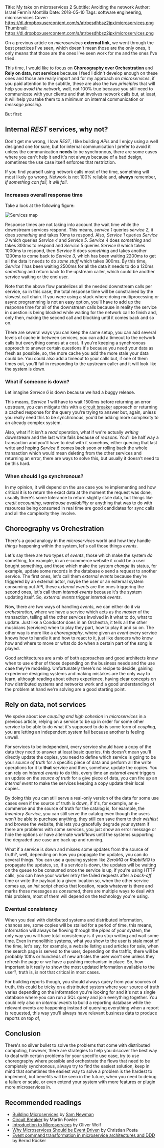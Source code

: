 Title: My take on microservices 2
Subtitle: Avoiding the network
Author: Israel Fermín Montilla
Date: 2018-05-10
Tags: software engineering, microservices
Cover: https://dl.dropboxusercontent.com/s/atrbesdhbsz2jpx/microservices.png
Thumbnail: https://dl.dropboxusercontent.com/s/atrbesdhbsz2jpx/microservices.png


On a previous article on *microservices* **external link**, we went through the best practices I've seen,
which doesn't mean those are the only ones, it only means that those are the ones I've seen work for me
and the ones I've tried.

This time, I would like to focus on **Choreography over Orchestration** and **Rely on data, not services** because
I feed I didn't develop enough on these ones and those are really import and for my approach on *microservices*, if
you paid attention to the subtitle, these are also the two *principles* that will help you *avoid the network*, well,
not 100% true because you still need to communicate with your clients and that involves network calls but, at least,
it will help you take them to a minimum on internal communication or *message passing*.

But first:

## Internal *REST* services, why not?
Don't get me wrong, I love *REST*, I like building *API*s and I enjoy using a well designed one for sure, but for internal
communication I prefer to avoid it unless the communication **needs** to be synchronous, there are some cases where you can't
help it and it's not always because of a bad design, sometimes the use case itself enforces that restriction.

If you find yourself using network calls most of the time, something will most likely go wrong. Network is not 100% reliable
and, **always** remember, *if something can fail, it will fail*.

### Increases overall response time
Take a look at the following figure: 

![Services map](https://dl.dropboxusercontent.com/s/k261ik209fporvr/service_down.png?dl=0)

Response times are not taking into account the wait time while the downstream services
respond. This means, *service 1* queries *service 2*, it does *something* and takes 10ms to respond. Also, *Service 1* queries
*Service 3* which queries *Service 4* and *Service 5*. *Service 4* does *something* and takes 300ms to respond and *Service 5*
queries *Service 6* which takes 1000ms to respond, then *Service 5* does *something* and takes another 1200ms to come back to
*Service 3*, which has been waiting 2200ms to get all the data it needs to do *some stuff* which takes 300ms. By this time,
*Service 1* has been waiting 2500ms for all the data it needs to do a 120ms *something* and return back to the upstream caller,
which could be another service waiting or the end user. 

Note that the above flow paralelizes all the needed downstream calls per service, so in this case, the total response time will be
constrained by the slowest call chain. If you were using a stack where doing multiprocessing or async programming is not an easy
option, you'll have to add up the response time for all of the downstream calls because in reality the service in question
is being blocked while waiting for the network call to finish and, only then, making the second call and blocking until it comes back
and so on.

There are several ways you can keep the same setup, you can add several levels of cache in between services, you can add a timeout
to the network calls but everything comes at a cost. If you're keeping a synchronous approach to answer certain questions it's because
you need your data as fresh as possible, so, the more cache you add the more stale your data could be. You could also add a timeout to
your calls but, if one of them times out, you'll fail in responding to the upstream caller and it will look like the system is down.


### What if someone is down?
Let imagine *Service 6* is down because we had a buggy release.


This means, *Service 1* will have to wait 1500ms before returning an error upstream, you can mitigate this
with a [circuit breaker](https://www.martinfowler.com/bliki/CircuitBreaker.html) approach or returning a 
cached response for the query you're trying to answer but,
again, unless you really need this to be synchronous, you'd be adding more complexity to an already complex
system.

Also, what if it isn't a *read* operation, what if we're actually *writing* downstream and the last write fails
because of *reasons*. You'll be half way a transaction and you'll have to deal with it somehow, either queuing that
last write and hoping *Service 6* comes back soon or rolling back the whole transaction which would mean deleting from
the other services and returning an error, there are ways to solve this, but usually it doesn't need to be this hard.


### When should I go synchronous?
In my opinion, it will depend on the use case you're implementing and how critical it is to
return the exact data at the moment the request was done, usually there's some tolerance to
return slightly stale data, but things like *credit accounting*, *warehouse availability* or
anything that was to do with resources being consumed in real time are good candidates for
sync calls and all the complexity they involve.

## Choreography vs Orchestration
There's a good analogy in the *microservices* world and how they handle *things* happening
within the system, let's call those things *events*.

Let's say there are two types of *events*, those which make the system *do* something, for example,
in an e-commerce website it could be a user bought something, and those which make the system *change*
its status, for example, update some records in the database o send a request to another service. The
first ones, let's call them *external events* because they're triggered by an external actor, maybe the
user or an external system consuming out API, these *external events* are the ones triggering the second
ones, let's call them *internal events* because it's the system updating itself. So, *external events* trigger
*internal events*.

Now, there are two ways of handling *events*, we can either do it via *orchestration*, where we have
a service which acts as the *master* of the transaction, telling all the other services involved in it
what to do, what to update. Just like a Conductor does in an Orchestra, it tells all the other musicians
(services) when to play they part, how to play it and so on. The other way is more like a *choreography*,
where given an *event* every service knows how to handle it and how to react to it, just like dancers who
know how and where to move or what do do when a certain part of the song is played.

Good architectures are a mix of both approaches and good architects know when to use either of those
depending on the business needs and the use case they're modeling. Unfortunately there's no recipe
to decide, gaining experience designing systems and making mistakes are the only way to learn, although
reading about others experience, having clear concepts on how distributed systems and networks work and
a good understanding of the problem at hand we're solving are a good starting point.


## Rely on data, not services
We spoke about *low coupling and high cohesion* in *microservices* in a previous article, relying on
a service to be up in order for some other service to be able to do what it's supposed to do is some
form of *coupling*, you are letting an independent system fail because another is feeling unwell.

For services to be independent, every service should have a copy of the data they need to answer at least
basic queries, this doesn't mean you'll directly update the copies, you need to define which service is going
to be your *source of truth* for a specific piece of data and perform all the write operations for it to **that**
service and then, somehow, update the copies. You can rely on *internal events* to do this, every time an
*external event* triggers an update on the *source of truth* for a give piece of data, you can fire up
an *internal event* to make the services keeping a copy update their local copies.

By doing this you can still serve a real-only version of the data for some use cases even if the source of
truth is down, if it's, for example, an e-commerce and the source of truth for the catalog is, for example,
the *Inventory Service*, you can still serve the catalog even though the users won't be able to purchase
anything, they still can save them to their *wishlist* and browse the website, this lets you gracefully
degrade your system if there are problems with some services, you just show an error message or hide the options
or have alternate workflows until the systems supporting the degraded use case are back up and running.

What if a service is down and misses some updates from the source of truth?, well, depending on how you propagate
the updates, you can do several things. You can use a queuing system like *ZeroMQ* or *RabbitMQ* to propagate
the updates, so, if a service is down, the updates will be waiting on the queue to be consumed once the service
is up, if you're using HTTP calls, you can have your worker retry the failed requests after a *back-off* time or
write the payload to a given location so, when the other service comes up, an *init* script checks that location,
reads whatever is there and marks those messages as *consumed*, there are multiple ways to deal with this problem,
most of them will depend on the technology you're using.

### Eventual consistency
When you deal with distributed systems and distributed information, chances are, some copies will be stalled
for a period of time, this means, information will always be flowing through the *pipes* of your system, the only
way you will have total consistency is if you stop writing and wait some time. Even in monolithic systems, what you
show to the user is stale most of the time, let's say, for example, a website listing used articles for sale, when
the search page is served to the user, depending on the traffic, there will be probably 10ths or hundreds of new
articles the user won't see unless they refresh the page or we have a pushing mechanism in place. So, how important is
it really to show the most updated information available to the user?, truth is, is not that critical in most cases.

For building reports though, you should always query from your sources of truth, this could be tricky on a distributed
system where your source of truth varies depending on the information you're looking for and it's not a single database
where you can run a SQL query and join everything together. You could rely also on *internal events* to build a reporting
database while the relevant events are happening instead of querying everything when a report is requested, this way you'll
always have relevant business data to produce reports on top of,


## Conclusion
There's no silver bullet to solve the problems that come with distributed computing, however, there are strategies
to help you discover the best way to deal with certain problems for your specific use case, try to use choreography
where possible and orchestrate the flows that need to be completely synchronous, always try to find the easiest solution,
keep in mind that sometimes the easiest way to solve a problem is the hardest to implement, but benefits will be seen
in the future, when you need to debug a failure or scale, or even extend your system with more features or plugin more
microservices in.

## Recommended readings
* [Building Microservices](https://amzn.to/2KgY6qh) by [Sam Newman](https://samnewman.io/)
* [Circuit Breaker](https://www.martinfowler.com/bliki/CircuitBreaker.html) by Martin Fowler 
* [Introduction to Microservices](https://specify.io/concepts/microservices) by Oliver Wolf 
* [Why Microservices Should be Event Driven](http://blog.christianposta.com/microservices/why-microservices-should-be-event-driven-autonomy-vs-authority/) by Christian Posta 
* [Event command transformation in microservice architectures and DDD](https://blog.bernd-ruecker.com/event-command-transformation-in-microservice-architectures-and-ddd-dd07d5eb9656) by Bernd Rücker  
